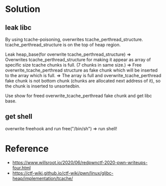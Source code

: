 # Solution
## leak libc
By using tcache-poisoning, overwrites tcache_perthread_structure.
tcache_perthread_structure is on the top of heap region.

Leak heap_base(for overwrite tcache_perthread_structure) =>  
Overwrites tcache_perthread_structure for making it appear as array of specific size tcache chunks is full. (7 chunks in same size.) =>
Free overwrite_tcache_perthread structure as fake chunk which will be inserted to the array which is full. =>
The array is full and overwrite_tcache_perthread fake chunk is not bottom chunk (chunks are allocated next address of it), so the chunk is inserted to unsortedbin.

Use show for freed overwrite_tcache_perthread fake chunk and get libc base.

## get shell
overwrite freehook and run free("/bin/sh") => run shell!

# Reference
+ https://www.willsroot.io/2020/06/redpwnctf-2020-pwn-writeups-four.html
+ https://ctf-wiki.github.io/ctf-wiki/pwn/linux/glibc-heap/implementation/tcache/
